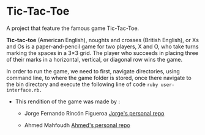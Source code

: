 # Tic-Tac-Toe
  A project that feature the famous game Tic-Tac-Toe.

  **Tic-tac-toe** (American English), noughts and crosses (British English), or Xs and Os is a 
paper-and-pencil game for two players, X and O, who take turns marking the spaces in a 3×3 grid. The 
player who succeeds in placing three of their marks in a horizontal, vertical, or diagonal row wins
the game.

  In order to run the game, we need to first, navigate directories, using command line, to where the 
game folder is stored, once there navigate to the bin directory and execute the following line of code
``ruby user-interface.rb.``

* This rendition of the game was made by :
  
  * Jorge Fernando Rincón Figueroa
  [Jorge's personal repo](https://github.com/jofer86)
  
  * Ahmed Mahfoudh 
  [Ahmed's personal repo](https://github.com/stratospherique)
